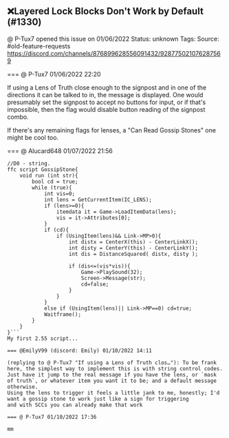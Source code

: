 ## ❌Layered Lock Blocks Don't Work by Default (#1330)
@ P-Tux7 opened this issue on 01/06/2022
Status: unknown
Tags: 
Source: #old-feature-requests https://discord.com/channels/876899628556091432/928775021076287569


=== @ P-Tux7 01/06/2022 22:20

If using a Lens of Truth close enough to the signpost and in one of the directions it can be talked to in, the message is displayed. One would presumably set the signpost to accept no buttons for input, or if that's impossible, then the flag would disable button reading of the signpost combo.

If there's any remaining flags for lenses, a "Can Read Gossip Stones" one might be cool too.

=== @ Alucard648 01/07/2022 21:56

```//Gossip stone. Displays message when viewed with Lend of truth
//D0 - string.
ffc script GossipStone{
    void run (int str){
        bool cd = true;
        while (true){
            int vis=0;
            int lens = GetCurrentItem(IC_LENS);
            if (lens>=0){
                itemdata it = Game->LoadItemData(lens);
                vis = it->Attributes[0];
            }
            if (cd){
                if (UsingItem(lens)&& Link->MP>0){
                    int distx = CenterX(this) - CenterLinkX();
                    int disty = CenterY(this) - CenterLinkY();
                    int dis = DistanceSquared( distx, disty );
                    
                    if (dis<=(vis*vis)){
                        Game->PlaySound(32);
                        Screen->Message(str);
                        cd=false;
                    }
                }
            }
            else if (UsingItem(lens)|| Link->MP==0) cd=true;
            Waitframe();
        }
    }
}```
My first 2.55 script...

=== @EmilyV99 (discord: Emily) 01/10/2022 14:11

(replying to @ P-Tux7 "If using a Lens of Truth clos…"): To be frank here, the simplest way to implement this is with string control codes. Just have it jump to the real message if you have the lens, or `mask of truth`, or whatever item you want it to be; and a default message otherwise.
Using the lens to trigger it feels a little jank to me, honestly; I'd want a gossip stone to work just like a sign for triggering
and with SCCs you can already make that work

=== @ P-Tux7 01/10/2022 17:36

mm
